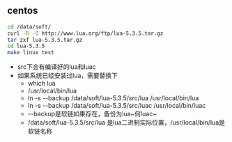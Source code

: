 ## centos

```bash
cd /data/soft/
curl -R -O http://www.lua.org/ftp/lua-5.3.5.tar.gz
tar zxf lua-5.3.5.tar.gz
cd lua-5.3.5
make linux test

```

* src下会有编译好的lua和luac
* 如果系统已经安装过lua，需要替换下
    * which lua
    * /usr/local/bin/lua
    * ln -s --backup /data/soft/lua-5.3.5/src/lua /usr/local/bin/lua
    * ln -s --backup /data/soft/lua-5.3.5/src/luac /usr/local/bin/luac
    * --backup是软链如果存在，备份为lua~何luac~
    * /data/soft/lua-5.3.5/src/lua 是lua二进制实际位置，/usr/local/bin/lua是软链名称
    